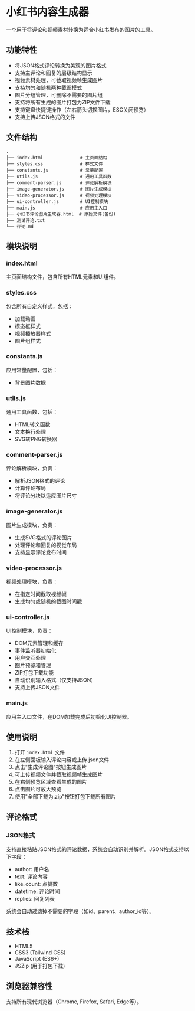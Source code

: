 # 小红书内容生成器

一个用于将评论和视频素材转换为适合小红书发布的图片的工具。

## 功能特性

- 将JSON格式评论转换为美观的图片格式
- 支持主评论和回复的层级结构显示
- 视频素材处理，可截取视频帧生成图片
- 支持均匀和随机两种截图模式
- 图片分组管理，可删除不需要的图片组
- 支持将所有生成的图片打包为ZIP文件下载
- 支持键盘快捷键操作（左右箭头切换图片，ESC关闭预览）
- 支持上传JSON格式的文件

## 文件结构

```
.
├── index.html              # 主页面结构
├── styles.css              # 样式文件
├── constants.js            # 常量配置
├── utils.js                # 通用工具函数
├── comment-parser.js       # 评论解析模块
├── image-generator.js      # 图片生成模块
├── video-processor.js      # 视频处理模块
├── ui-controller.js        # UI控制模块
├── main.js                 # 应用主入口
├── 小红书评论图片生成器.html  # 原始文件(备份)
├── 测试评论.txt
└── 评论.md
```

## 模块说明

### index.html
主页面结构文件，包含所有HTML元素和UI组件。

### styles.css
包含所有自定义样式，包括：
- 加载动画
- 模态框样式
- 视频播放器样式
- 图片组样式

### constants.js
应用常量配置，包括：
- 背景图片数据

### utils.js
通用工具函数，包括：
- HTML转义函数
- 文本换行处理
- SVG转PNG转换器

### comment-parser.js
评论解析模块，负责：
- 解析JSON格式的评论
- 计算评论布局
- 将评论分块以适应图片尺寸

### image-generator.js
图片生成模块，负责：
- 生成SVG格式的评论图片
- 处理评论和回复的视觉布局
- 支持显示评论发布时间

### video-processor.js
视频处理模块，负责：
- 在指定时间截取视频帧
- 生成均匀或随机的截图时间戳

### ui-controller.js
UI控制模块，负责：
- DOM元素管理和缓存
- 事件监听器初始化
- 用户交互处理
- 图片预览和管理
- ZIP打包下载功能
- 自动识别输入格式（仅支持JSON）
- 支持上传JSON文件

### main.js
应用主入口文件，在DOM加载完成后初始化UI控制器。

## 使用说明

1. 打开 `index.html` 文件
2. 在左侧面板输入评论内容或上传.json文件
3. 点击"生成评论图"按钮生成图片
4. 可上传视频文件并截取视频帧生成图片
5. 在右侧预览区域查看生成的图片
6. 点击图片可放大预览
7. 使用"全部下载为.zip"按钮打包下载所有图片

## 评论格式

### JSON格式
支持直接粘贴JSON格式的评论数据，系统会自动识别并解析。JSON格式支持以下字段：
- author: 用户名
- text: 评论内容
- like_count: 点赞数
- datetime: 评论时间
- replies: 回复列表

系统会自动过滤掉不需要的字段（如id、parent、author_id等）。

## 技术栈

- HTML5
- CSS3 (Tailwind CSS)
- JavaScript (ES6+)
- JSZip (用于打包下载)

## 浏览器兼容性

支持所有现代浏览器（Chrome, Firefox, Safari, Edge等）。
